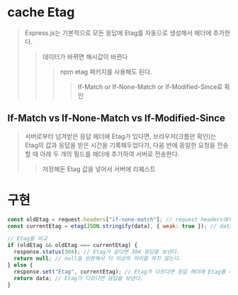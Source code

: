 # cache Etag

> Express.js는 기본적으로 모든 응답에 Etag를 자동으로 생성해서 헤더에 추가한다.
>
> > 데이터가 바뀌면 해시값이 바뀐다
> >
> > > npm etag 패키지를 사용해도 된다.
> > >
> > > > If-Match or If-None-Match or If-Modified-Since로 확인

## If-Match vs If-None-Match vs If-Modified-Since

> 서버로부터 넘겨받은 응답 헤더에 Etag가 있다면, 브라우저(크롬만 확인)는 Etag의 값과 응답을 받은 시간을 기록해두었다가, 다음 번에 동일한 요청을 전송할 때 아래 두 개의 필드를 헤더에 추가하여 서버로 전송한다.
>
> > 저장해둔 Etag 값을 넣어서 서버에 리퀘스트

# 구현

```js
const oldEtag = request.headers["if-none-match"]; // request headers에서 Etag 값을 가져온다.
const currentEtag = etag(JSON.stringify(data), { weak: true }); // data를 해시해서 Etag를 생성한다.

// Etag를 비교
if (oldEtag && oldEtag === currentEtag) {
  response.status(304); // Etag가 같다면 304 응답을 보낸다.
  return null; // null을 반환해서 더 이상의 처리를 하지 않는다.
} else {
  response.set("Etag", currentEtag); // Etag가 다르다면 응답 헤더에 Etag를 추가한다.
  return data; // Etag가 다르다면 응답을 보낸다.
}
```
